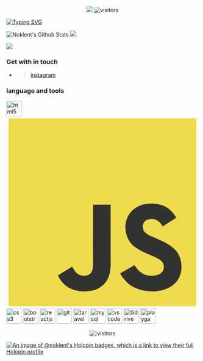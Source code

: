 <p align="center">
    <img src="https://img.shields.io/badge/Condition-Was%20Pretty%20Stressed-critical"></a>
    <img src="https://visitor-badge.laobi.icu/badge?page_id=Noklent-Fardian" alt="visitors"/>   
</p>

[![Typing SVG](https://readme-typing-svg.herokuapp.com?color=ED7C00FF&center=true&vCenter=true&width=600&lines=Hi+there+👋,+I+am+Noklent+Fardian+Erix;+Welcome+to+My+Profile!;Im+just+ordinary+human;With+two+eyes+👀;and+one+medium+mouth+👄+)](https://git.io/typing-svg)

![Noklent's Github Stats](https://github-readme-stats.vercel.app/api?username=Noklent-Fardian&show_icons=true&theme=transparent&align="left") 
<img src="https://github-readme-streak-stats.herokuapp.com/?user=Noklent-Fardian&theme=transparent](https://streak-stats.demolab.com?user=Noklent-Fardian&theme=transparent"/>

<img src="https://github-readme-stats.vercel.app/api/top-langs/?username=Noklent-Fardian&theme=transparent"/>

### Get with in touch

- > [instagram](https://www.instagram.com/noklent0/)

### language and tools

<p align="left">
<img src="https://www.vectorlogo.zone/logos/w3_html5/w3_html5-icon.svg" alt="html5" width="40" height="40"/> 
<!-- <img src="" alt="javascript" height="40" width="40" /> -->
<svg xmlns="http://www.w3.org/2000/svg" viewBox="0 0 128 128"><path fill="#F0DB4F" d="M1.408 1.408h125.184v125.185H1.408z"/><path fill="#323330" d="M116.347 96.736c-.917-5.711-4.641-10.508-15.672-14.981-3.832-1.761-8.104-3.022-9.377-5.926-.452-1.69-.512-2.642-.226-3.665.821-3.32 4.784-4.355 7.925-3.403 2.023.678 3.938 2.237 5.093 4.724 5.402-3.498 5.391-3.475 9.163-5.879-1.381-2.141-2.118-3.129-3.022-4.045-3.249-3.629-7.676-5.498-14.756-5.355l-3.688.477c-3.534.893-6.902 2.748-8.877 5.235-5.926 6.724-4.236 18.492 2.975 23.335 7.104 5.332 17.54 6.545 18.873 11.531 1.297 6.104-4.486 8.08-10.234 7.378-4.236-.881-6.592-3.034-9.139-6.949-4.688 2.713-4.688 2.713-9.508 5.485 1.143 2.499 2.344 3.63 4.26 5.795 9.068 9.198 31.76 8.746 35.83-5.176.165-.478 1.261-3.666.38-8.581zM69.462 58.943H57.753l-.048 30.272c0 6.438.333 12.34-.714 14.149-1.713 3.558-6.152 3.117-8.175 2.427-2.059-1.012-3.106-2.451-4.319-4.485-.333-.584-.583-1.036-.667-1.071l-9.52 5.83c1.583 3.249 3.915 6.069 6.902 7.901 4.462 2.678 10.459 3.499 16.731 2.059 4.082-1.189 7.604-3.652 9.448-7.401 2.666-4.915 2.094-10.864 2.07-17.444.06-10.735.001-21.468.001-32.237z"/></svg>

<img src="https://www.vectorlogo.zone/logos/w3_css/w3_css-icon.svg" alt="css3" width="40" height="40"/> 
<img src="https://www.vectorlogo.zone/logos/getbootstrap/getbootstrap-icon.svg" alt="bootstrap" width="40" height="40"/>
<img src="https://www.vectorlogo.zone/logos/reactjs/reactjs-icon.svg" alt="reactjs" width="40" height="40"/>
<img src="https://www.vectorlogo.zone/logos/git-scm/git-scm-icon.svg" alt="git" width="40" height="40"/>
<img src="https://www.vectorlogo.zone/logos/laravel/laravel-icon.svg" alt="laravel" width="40" height="40"/>
<img src="https://www.vectorlogo.zone/logos/mysql/mysql-official.svg" alt="mysql" width="40" height="40"/>
<img src="https://www.vectorlogo.zone/logos/visualstudio_code/visualstudio_code-ar21.svg" alt="vscode" width="40" height="40"/>
<img src="https://www.vectorlogo.zone/logos/google_drive/google_drive-icon.svg" alt="Gdrive" width="40" height="40"/>
<img src="https://www.vectorlogo.zone/logos/google_play/google_play-icon.svg" alt="playgame" width="40" height"40"/>
<p align="center"> <img src="https://count.getloli.com/get/@:Noklent-Fardian&theme=rule34" alt=":visitors" /> </p>
  
[![An image of @noklent's Holopin badges, which is a link to view their full Holopin profile](https://holopin.me/noklent)](https://holopin.io/@noklent)
